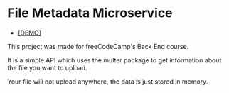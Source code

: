 # File Metadata Microservice

- [[DEMO]](https://replit.com/@d-0-t/File-Metadata-Microservice)

This project was made for freeCodeCamp's Back End course.

It is a simple API which uses the multer package to get information about the file you want to upload.

Your file will not upload anywhere, the data is just stored in memory.
